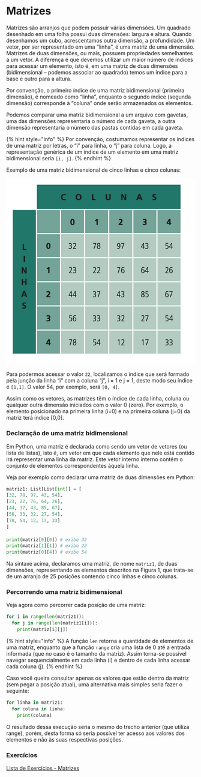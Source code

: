 # Matrizes

Matrizes são arranjos que podem possuir várias dimensões. Um quadrado desenhado em uma folha possui duas dimensões: largura e altura. Quando desenhamos um cubo, acrescentamos outra dimensão, a profundidade. Um vetor, por ser representado em uma “linha”, é uma matriz de uma dimensão. Matrizes de duas dimensões, ou mais, possuem propriedades semelhantes a um vetor. A diferença é que devemos utilizar um maior número de índices para acessar um elemento, isto é, em uma matriz de duas dimensões \(bidimensional – podemos associar ao quadrado\) temos um índice para a base e outro para a altura.

Por convenção, o primeiro índice de uma matriz bidimensional \(primeira dimensão\), é nomeado como “linha”, enquanto o segundo índice \(segunda dimensão\) corresponde à “coluna” onde serão armazenados os elementos.

Podemos comparar uma matriz bidimensional a um arquivo com gavetas, uma das dimensões representaria o número de cada gaveta, a outra dimensão representaria o número das pastas contidas em cada gaveta.

{% hint style="info" %}
Por convenção, costumamos representar os índices de uma matriz por letras, o “i” para linha, o “j” para coluna. Logo, a representação genérica de um índice de um elemento em uma matriz bidimensional seria `[i, j]`.
{% endhint %}

Exemplo de uma matriz bidimensional de cinco linhas e cinco colunas:

![Figura 1. Matriz bidimensional](../../.gitbook/assets/image.png)

Para podermos acessar o valor `22`, localizamos o índice que será formado pela junção da linha “i” com a coluna “j”, i = 1 e j = 1, deste modo seu índice é `[1,1]`. O valor 54, por exemplo, será `[0, 4]`.

Assim como os vetores, as matrizes têm o índice de cada linha, coluna ou qualquer outra dimensão iniciados com o valor 0 \(zero\). Por exemplo, o elemento posicionado na primeira linha \(i=0\) e na primeira coluna \(j=0\) da matriz terá índice \[0,0\].

### Declaração de uma matriz bidimensional

Em Python, uma matriz é declarada como sendo um vetor de vetores \(ou lista de listas\), isto é, um vetor em que cada elemento que nele está contido irá representar uma linha da matriz. Este vetor interno interno contém o conjunto de elementos correspondentes àquela linha.

Veja por exemplo como declarar uma matriz de duas dimensões em Python:

```python
matriz1: List[List[int]] = [ 
[32, 78, 97, 43, 54],
[23, 22, 76, 64, 26],
[44, 37, 43, 85, 67],
[56, 33, 32, 27, 54],
[78, 54, 12, 17, 33]
]

print(matriz[0][0]) # exibe 32
print(matriz[1][1]) # exibe 22
print(matriz[0][4]) # exibe 54
```

Na sintaxe acima, declaramos uma matriz, de nome `matriz1`, de duas dimensões, representando os elementos descritos na Figura 1, que trata-se de um arranjo de 25 posições contendo cinco linhas e cinco colunas.

### Percorrendo uma matriz bidimensional

Veja agora como percorrer cada posição de uma matriz:

```python
for i in range(len(matriz1)):
  for j in range(len(matriz1[i])):
    print(matriz[i][j])
```

{% hint style="info" %}
A função `len` retorna a quantidade de elementos de uma matriz, enquanto que a função `range` cria uma lista de 0 até a entrada informada \(que no caso é o tamanho da matriz\). Assim torna-se possível navegar sequencialmente em cada linha \(i\) e dentro de cada linha acessar cada coluna \(j\). 
{% endhint %}

Caso você queira consultar apenas os valores que estão dentro da matriz \(sem pegar a posição atual\), uma alternativa mais simples seria fazer o seguinte:

```python
for linha in matriz1:
  for coluna in linha:
    print(coluna)
```

O resultado dessa execução seria o mesmo do trecho anterior \(que utiliza range\), porém, desta forma só seria possível ter acesso aos valores dos elementos e não às suas respectivas posições.

### Exercícios

[Lista de Exercícios - Matrizes](https://colab.research.google.com/drive/12QwTKkXhxNh0Nl7_VNQ5C6bqBWETCsb1?usp=sharing)

